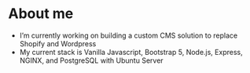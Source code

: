 # About me

-  I’m currently working on building a custom CMS solution to replace Shopify and Wordpress
-  My current stack is Vanilla Javascript, Bootstrap 5, Node.js, Express, NGINX, and PostgreSQL with Ubuntu Server
